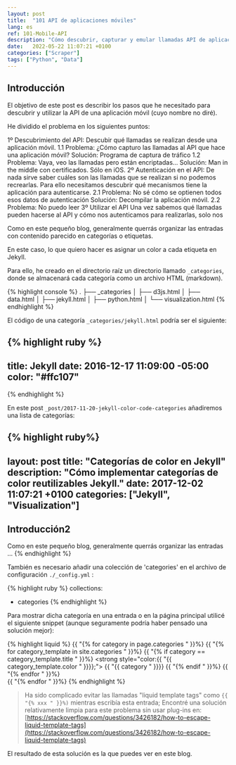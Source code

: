 ```yaml
---
layout: post
title:  "101 API de aplicaciones móviles"
lang: es
ref: 101-Mobile-API
description: "Cómo descubrir, capturar y emular llamadas API de aplicaciones móviles"
date:   2022-05-22 11:07:21 +0100
categories: ["Scraper"]
tags: ["Python", "Data"]
---
```


## Introducción
El objetivo de este post es describir los pasos que he necesitado para descubrir y utilizar la API de una aplicación móvil (cuyo nombre no diré).

He dividido el problema en los siguientes puntos:

1º Descubrimiento del API: Descubir qué llamadas se realizan desde una aplicación móvil.
    1.1 Problema: ¿Cómo capturo las llamadas al API que hace una aplicación móvil?
        Solución: Programa de captura de tráfico
    1.2 Problema: Vaya, veo las llamadas pero están encriptadas...
        Solución: Man in the middle con certificados. Sólo en iOS.
2º Autenticación en el API: De nada sirve saber cuáles son las llamadas que se realizan si no podemos recrearlas. Para ello necesitamos descubrir qué mecanismos tiene la aplicación para autenticarse.
    2.1 Problema: No sé cómo se optienen todos esos datos de autenticación
        Solución: Decompilar la aplicación móvil.
    2.2 Problema: No puedo leer 
3º Utilizar el API
    Una vez sabemos qué llamadas pueden hacerse al API y cómo nos autenticamos para realizarlas, solo nos 


Como en este pequeño blog, generalmente querrás organizar las entradas con contenido parecido en categorías o etiquetas.

En este caso, lo que quiero hacer es asignar un color a cada etiqueta en Jekyll.

Para ello, he creado en el directorio raíz un directorio llamado `_categories`, donde se almacenará cada categoría como un archivo HTML (markdown).

{% highlight console %}
.
├── _categories
│   ├── d3js.html
│   ├── data.html
│   ├── jekyll.html
│   ├── python.html
│   └── visualization.html
{% endhighlight %}

El código de una categoría `_categories/jekyll.html` podría ser el siguiente:

{% highlight ruby %}
---
title: Jekyll
date: 2016-12-17 11:09:00 -05:00
color: "#ffc107"
---
{% endhighlight %}

En este post `_post/2017-11-20-jekyll-color-code-categories` añadiremos una lista de categorías:

{% highlight ruby%}
---
layout: post
title:  "Categorías de color en Jekyll"
description: "Cómo implementar categorías de color reutilizables Jekyll."
date:   2017-12-02 11:07:21 +0100
categories: ["Jekyll", "Visualization"]
---
## Introducción2
Como en este pequeño blog, generalmente querrás organizar las entradas ...
{% endhighlight %}

También es necesario añadir una colección de 'categories' en el archivo de configuración `./_config.yml` :

{% highlight ruby %}
collections:
  - categories
{% endhighlight %}

Para mostrar dicha categoría en una entrada o en la página principal utilicé el siguiente snippet (aunque seguramente podría haber pensado una solución mejor):

{% highlight liquid %}
    {{ "{% for category in page.categories " }}%}
        {{ "{% for category_template in site.categories " }}%}
            {{ "{% if category == category_template.title " }}%}
            <strong style="color:{{ "{{ category_template.color " }}}};">
                {{ "{{ category " }}}}
            </strong>
            {{ "{% endif " }}%}
        {{ "{% endfor " }}%}  
    {{ "{% endfor " }}%}
{% endhighlight %}

>Ha sido complicado evitar las llamadas "liquid template tags" como `{{ "{% xxx " }}%)` mientras escribía esta entrada; Encontré una solución relativamente limpia para este problema sin usar plug-ins en:
[https://stackoverflow.com/questions/3426182/how-to-escape-liquid-template-tags](https://stackoverflow.com/questions/3426182/how-to-escape-liquid-template-tags)

El resultado de esta solución es la que puedes ver en este blog.

